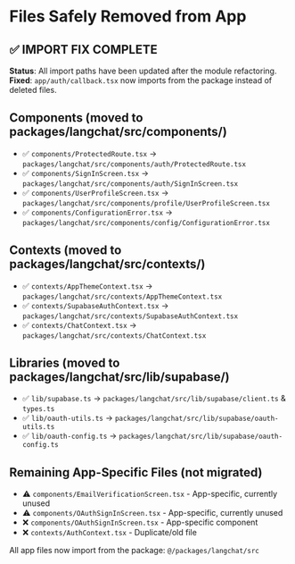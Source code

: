 # Files Safely Removed from App

## ✅ IMPORT FIX COMPLETE
**Status**: All import paths have been updated after the module refactoring.
**Fixed**: `app/auth/callback.tsx` now imports from the package instead of deleted files.

## Components (moved to packages/langchat/src/components/)
- ✅ `components/ProtectedRoute.tsx` → `packages/langchat/src/components/auth/ProtectedRoute.tsx`
- ✅ `components/SignInScreen.tsx` → `packages/langchat/src/components/auth/SignInScreen.tsx`
- ✅ `components/UserProfileScreen.tsx` → `packages/langchat/src/components/profile/UserProfileScreen.tsx`
- ✅ `components/ConfigurationError.tsx` → `packages/langchat/src/components/config/ConfigurationError.tsx`

## Contexts (moved to packages/langchat/src/contexts/)
- ✅ `contexts/AppThemeContext.tsx` → `packages/langchat/src/contexts/AppThemeContext.tsx`
- ✅ `contexts/SupabaseAuthContext.tsx` → `packages/langchat/src/contexts/SupabaseAuthContext.tsx`
- ✅ `contexts/ChatContext.tsx` → `packages/langchat/src/contexts/ChatContext.tsx`

## Libraries (moved to packages/langchat/src/lib/supabase/)
- ✅ `lib/supabase.ts` → `packages/langchat/src/lib/supabase/client.ts` & `types.ts`
- ✅ `lib/oauth-utils.ts` → `packages/langchat/src/lib/supabase/oauth-utils.ts`
- ✅ `lib/oauth-config.ts` → `packages/langchat/src/lib/supabase/oauth-config.ts`

## Remaining App-Specific Files (not migrated)
- ⚠️ `components/EmailVerificationScreen.tsx` - App-specific, currently unused
- ⚠️ `components/OAuthSignInScreen.tsx` - App-specific, currently unused
- ❌ `components/OAuthSignInScreen.tsx` - App-specific component
- ❌ `contexts/AuthContext.tsx` - Duplicate/old file

All app files now import from the package: `@/packages/langchat/src`
